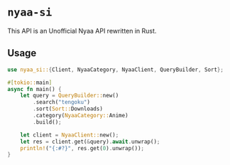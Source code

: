 # `nyaa-si`

This API is an Unofficial Nyaa API rewritten in Rust.

## Usage

```rust
use nyaa_si::{Client, NyaaCategory, NyaaClient, QueryBuilder, Sort};

#[tokio::main]
async fn main() {
    let query = QueryBuilder::new()
        .search("tengoku")
        .sort(Sort::Downloads)
        .category(NyaaCategory::Anime)
        .build();

    let client = NyaaClient::new();
    let res = client.get(&query).await.unwrap();
    println!("{:#?}", res.get(0).unwrap());
}
```
